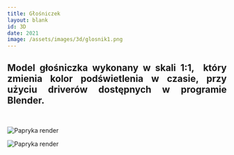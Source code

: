 ```yaml
---
title: Głośniczek
layout: blank
id: 3D
date: 2021
image: /assets/images/3d/glosnik1.png
---
```


<div style="text-align: justify"> 
<h2> 
Model głośniczka wykonany w skali 1:1,  który zmienia kolor podświetlenia w czasie, przy użyciu driverów dostępnych w programie Blender. 

</h2><br>
</div>

![Papryka render]({{site.url}}/assets/images/3d/glosnik1.png)

![Papryka render]({{site.url}}/assets/images/3d/glosnik2.png)

